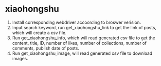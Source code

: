 # xiaohongshu
1. Install corresponding webdriver accoording to broswer verision.
2. Input search keyword, run get_xiaohongshu_link to get the link of posts, which will create a csv file.
4. Run get_xiaohongshu_info, which will read generated csv file to get the content, title, ID, number of likes, number of collections, number of comments, publish date of posts.
5. Run get_xiaohongshu_image, will read generated csv file to download images.
